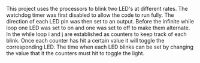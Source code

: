 This project uses the processors to blink two LED's at different rates. The watchdog timer was first disabled to allow the code to run fully. The direction of each LED pin was then set to an output. Before the infinite while loop one LED was set to on and one was set to off to make them alternate. In the while loop i and j are established as counters to keep track of each blink. Once each counter has hit a certain value it will toggle the corresponding LED. The time when each LED blinks can be set by changing the value that it the counters must hit to toggle the light.
